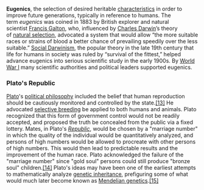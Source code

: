 **Eugenics**, the selection of desired heritable [characteristics](https://www.britannica.com/dictionary/characteristics) in order to improve future generations, typically in reference to humans. The term _eugenics_ was coined in 1883 by British explorer and natural scientist [Francis Galton](https://www.britannica.com/biography/Francis-Galton), who, influenced by [Charles Darwin](https://www.britannica.com/biography/Charles-Darwin)’s theory of [natural selection](https://www.britannica.com/science/natural-selection), advocated a system that would allow “the more suitable races or strains of blood a better chance of prevailing speedily over the less suitable.” [Social Darwinism](https://www.britannica.com/topic/social-Darwinism), the popular theory in the late 19th century that life for humans in society was ruled by “survival of the fittest,” helped advance eugenics into serious scientific study in the early 1900s. By [World War I](https://www.britannica.com/event/World-War-I) many scientific authorities and political leaders supported eugenics. 

### Plato's Republic
[Plato](https://en.wikipedia.org/wiki/Plato "Plato")'s [political philosophy](https://en.wikipedia.org/wiki/Plato%27s_political_philosophy "Plato's political philosophy") included the belief that human reproduction should be cautiously monitored and controlled by the state.[[13]](https://en.wikipedia.org/wiki/History_of_eugenics#cite_note-14) He advocated [selective breeding](https://en.wikipedia.org/wiki/Selective_breeding "Selective breeding") be applied to both humans and animals. Plato recognized that this form of government control would not be readily accepted, and proposed the truth be concealed from the public via a fixed lottery. Mates, in Plato's [_Republic_](https://en.wikipedia.org/wiki/Republic_(Plato)#Book_V%E2%80%93VI:_The_Ship_of_State "Republic (Plato)"), would be chosen by a "marriage number" in which the quality of the individual would be quantitatively analyzed, and persons of high numbers would be allowed to procreate with other persons of high numbers. This would then lead to predictable results and the improvement of the human race. Plato acknowledged the failure of the "marriage number" since "gold soul" persons could still produce "bronze soul" children.[[14]](https://en.wikipedia.org/wiki/History_of_eugenics#cite_note-15) Plato's ideas may have been one of the earliest attempts to mathematically analyze [genetic inheritance](https://en.wikipedia.org/wiki/Heredity "Heredity"), prefiguring some of what would much later become known as [Mendelian genetics](https://en.wikipedia.org/wiki/Mendelian_inheritance "Mendelian inheritance").[[15]](https://en.wikipedia.org/wiki/History_of_eugenics#cite_note-16)